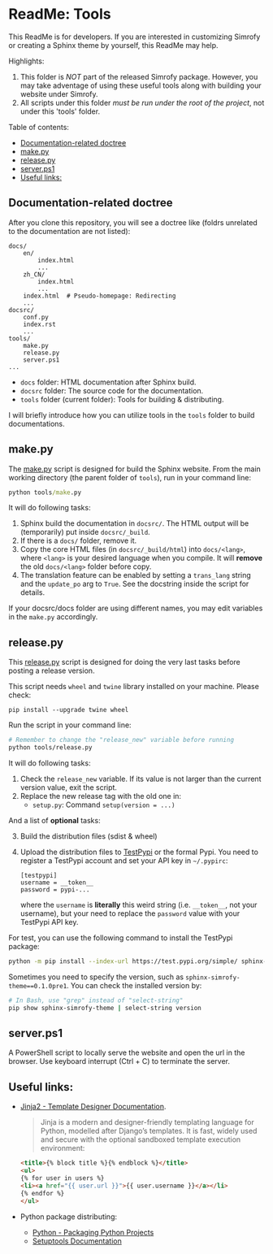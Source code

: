 # ReadMe: Tools <!-- omit in toc -->

This ReadMe is for developers. If you are interested in customizing Simrofy or creating a Sphinx theme by yourself, this ReadMe may help. 

Highlights:

1. This folder is *NOT* part of the released Simrofy package. However, you may take adventage of using these useful tools along with building your website under Simrofy.
2. All scripts under this folder *must be run under the root of the project*, not under this 'tools' folder.


Table of contents:
- [Documentation-related doctree](#documentation-related-doctree)
- [make.py](#makepy)
- [release.py](#releasepy)
- [server.ps1](#serverps1)
- [Useful links:](#useful-links)


## Documentation-related doctree

After you clone this repository, you will see a doctree like (foldrs unrelated to the documentation are not listed):

```
docs/
    en/
        index.html
        ...
    zh_CN/
        index.html
        ...
    index.html  # Pseudo-homepage: Redirecting
    ...
docsrc/
    conf.py
    index.rst
    ...
tools/
    make.py
    release.py
    server.ps1
...
```

- `docs` folder: HTML documentation after Sphinx build.
- `docsrc` folder: The source code for the documentation.
- `tools` folder (current folder): Tools for building \& distributing.

I will briefly introduce how you can utilize tools in the `tools` folder to build documentations.


## make.py

The [make.py](./make.py) script is designed for build the Sphinx website. From the main working directory (the parent folder of `tools`), run in your command line:

```cmd
python tools/make.py
```

It will do following tasks:

1. Sphinx build the documentation in `docsrc/`. The HTML output will be (temporarily) put inside `docsrc/_build`.
2. If there is a `docs/` folder, remove it.
3. Copy the core HTML files (in `docsrc/_build/html`) into `docs/<lang>`, where `<lang>` is your desired language when you compile. It will **remove** the old `docs/<lang>` folder before copy.
4. The translation feature can be enabled by setting a `trans_lang` string and the `update_po` arg to `True`. See the docstring inside the script for details.

If your docsrc/docs folder are using different names, you may edit variables in the `make.py` accordingly.

## release.py

This [release.py](./release.py) script is designed for doing the very last tasks before posting a release version. 

This script needs `wheel` and `twine` library installed on your machine. Please check:

```
pip install --upgrade twine wheel
```


Run the script in your command line:

```bash
# Remember to change the "release_new" variable before running
python tools/release.py
```

It will do following tasks:

1. Check the `release_new` variable. If its value is not larger than the current version value, exit the script.
2. Replace the new release tag with the old one in:
   * `setup.py`: Command `setup(version = ...)`

And a list of **optional** tasks:

3. Build the distribution files (sdist \& wheel)
4. Upload the distribution files to [TestPypi](https://test.pypi.org/) or the formal Pypi. You need to register a TestPypi account and set your API key in `~/.pypirc`:
   
   ```
   [testpypi]
   username = __token__
   password = pypi-...
   ```
   where the `username` is **literally** this weird string (i.e. `__token__`, not your username), but your need to replace the `password` value with your TestPypi API key.

For test, you can use the following command to install the TestPypi package:

```bash
python -m pip install --index-url https://test.pypi.org/simple/ sphinx-simrofy-theme
```

Sometimes you need to specify the version, such as `sphinx-simrofy-theme==0.1.0pre1`. You can check the installed version by:

```bash
# In Bash, use "grep" instead of "select-string"
pip show sphinx-simrofy-theme | select-string version
```


## server.ps1

A PowerShell script to locally serve the website and open the url in the browser. Use keyboard interrupt (Ctrl + C) to terminate the server.

## Useful links:

* [Jinja2 - Template Designer Documentation](https://jinja.palletsprojects.com/en/master/templates/).

    > Jinja is a modern and designer-friendly templating language for Python, modelled after Django’s templates. It is fast, widely used and secure with the optional sandboxed template execution environment:

    ```html
    <title>{% block title %}{% endblock %}</title>
    <ul>
    {% for user in users %}
    <li><a href="{{ user.url }}">{{ user.username }}</a></li>
    {% endfor %}
    </ul>
    ```
* Python package distributing:
  * [Python - Packaging Python Projects](https://packaging.python.org/tutorials/packaging-projects/)
  * [Setuptools Documentation](https://setuptools.readthedocs.io/en/latest/setuptools.html)
